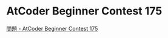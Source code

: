 AtCoder Beginner Contest 175
===

[問題 - AtCoder Beginner Contest 175](https://atcoder.jp/contests/abc175/tasks)